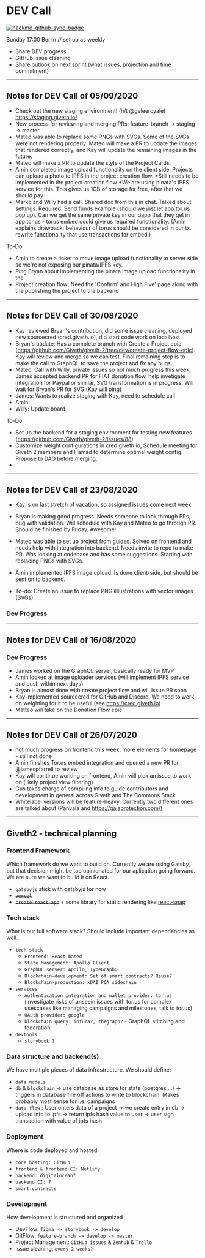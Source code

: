 # DEV Call

[![hackmd-github-sync-badge](https://hackmd.io/Qqhlz_EYQH-J8aXTgeqCWg/badge)](https://hackmd.io/Qqhlz_EYQH-J8aXTgeqCWg)


Sunday 17:00 Berlin // set up as weekly
- Share DEV progress
- GitHub issue cleaning
- Share outlook on next sprint (what issues, projection and time commitment)
---
## Notes for DEV Call of 05/09/2020
- Check out the new staging environment! (h/t @geleeroyale) https://staging.giveth.io/
- New process for reviewing and merging PRs: feature-branch -> staging -> master
- Mateo was able to replace some PNGs with SVGs. Some of the SVGs were not rendering properly. Mateo will make a PR to update the images that rendered correctly, and Kay will update the remaining images in the future.
- Mateo will make a PR to update the style of the Project Cards.
- Amin completed image upload functionality on the client side. Projects can upload a photo to IPFS in the project creation flow. *Still needs to be implemented in the project creation flow
*We are using pinata's IPFS service for this. This gives us 1GB of storage for free, after that we should pay
- Marko and Willy had a call. Shared doc from this in chat. Talked about settings. Required: Send funds example (should we just let app.tor.us pop up). Can we get the same private key in our dapp that they get in app.tor.us - torus embed could give us required functionality. (Amin explains drawback: behaviour of torus should be considered in our tx. rewrite functionality that use transactions for embed.)

To-Do
- Amin to create a ticket to move image upload functionality to server side so we're not exposing our pinata/IPFS key.
- Ping Bryan about implementing the pinata image upload functionality in the 
- Project creation flow: Need the 'Confirm' and High Five' page along with the publishing the project to the backend

---
## Notes for DEV Call of 30/08/2020
- Kay reviewed Bryan's contribution, did some issue cleaning, deployed new sourcecred (cred.giveth.io), did start code work on localhost
- Bryan's update: Has a complete branch with Create a Project epic (https://github.com/Giveth/giveth-2/tree/dev/create-project-flow-epic). Kay will review and merge so we can test. Final remaining step is to make the call to GraphQL to save the project and fix any bugs.
- Mateo: Call with Willy, private issues so not much progress this week, James accepted backend PR for FIAT donation flow, help invetigate integration for Paypal or similar, SVG transformation is in progress. Will wait for Bryan's PR for SVG (Kay will ping)
- James: Wants to realize staging with Kay, need to schedule call
- Amin: 
- Willy: Update board

To-Do
- Set up the backend for a staging environment for testing new features (https://github.com/Giveth/giveth-2/issues/88)
- Customize weight configurations in cred.giveth.io; Schedule meeting for Giveth 2 members and Hamad to determine optimal weight config. Propose to DAO before merging.
- 
---
## Notes for DEV Call of 23/08/2020
- Kay is on last stretch of vacation, so assigned issues come next week
- Bryan is making good progress. Needs someone to look through PRs, bug with validation. Will schedule with Kay and Mateo to go through PR. Should be finished by Friday. Awesome!
- Mateo was able to set up project from guides. Solved on frontend and needs help with integration into backend. Needs invite to repo to make PR. Was looking at codebase and has some suggestions. Starting with replacing PNGs with SVGs.
- Amin implemented IPFS image upload. Is done client-side, but should be sent on to backend.

- To-do: Create an issue to replace PNG illlustrations with vector images (SVGs)

### Dev Progress

---
## Notes for DEV Call of 16/08/2020

### Dev Progress
- James worked on the GraphQL server, basically ready for MVP
- Amin looked at image uploader services (will implement IPFS service and push within next days)
- Bryan is almost done with create project flow and will issue PR soon
- Kay implemented sourcecred for GitHub and Discord. We need to work on weighting for it to be useful (see https://cred.giveth.io)
- Matteo will take on the Donation Flow epic
---
## Notes for DEV Call of 26/07/2020

- not much progress on frontend this week, more elements for homepage - still not done
- Amin finishes Tor.us embed integration and opened a new PR for @jamespfarrell to review
- Kay will continue working on frontend, Amin will pick an issue to work on (likely project view filtering)
- Gus takes charge of compiling info to guide contributors and development in general across Giveth and The Commons Stack
- Whitelabel versions will be feature-heavy. Currently two different ones are talked about (Panvala and https://gaiaprotection.com/)
---
## Giveth2 - technical planning

### Frontend Framework

Which framework do we want to build on. Currently we are using Gatsby, but that decision might be too opinionated for our aplication going forward. We are sure we want to build it on React.
- `gatsbyjs` stick with gatsbyjs for now
- ~~`vercel`~~
- ~~`create-react-app`~~ + some library for static rendering like [react-snap](https://github.com/stereobooster/react-snap)

### Tech stack
What is our full software stack? Should include important dependencies as well.
- `tech stack`
  - `Frontend: React-based`
  - `State Management: Apollo Client`
  - `GraphQL server: Apollo, TypeGraphQL`
  - `Blockchain-development: Set of smart contracts? Reuse?`
  - `Blockchain-production: xDAI POA sidechain`
- `services`
  - `Authentication integration and wallet provider: tor.us` (investigate risks of unseein issues with tor.us for complex usescases like managing campaigns and milestones, talk to tor.us)
  - `OAuth provider: google`
  - `blockchain query: infura?, thegraph?` - GraphQL stitching and federation
- `devtools`
  - `storybook ?`

### Data structure and backend(s)
We have multiple pieces of data infrastructure. We should define:
- `data models`
- `db` & `blockchain` -> use database as store for state (postgres ...) -> triggers in database fire off actions to write to blockchain. Makes probably most sense for i.e. campaigns
- `data flow` : User enters data of a project -> we create entry in db -> upload info to ipfs -> return ipfs hash value to user -> user sign transaction with value of ipfs hash

### Deployment
Where is code deployed and hosted
- `code hosting: GitHub`
- `frontend & frontend CI: Netlify`
- `backend: digitalocean?`
- `backend CI: ?`
- `smart contracts`

### Development
How development is structured and organized
- DevFlow: `figma -> storybook -> develop`
- GitFlow: `feature-branch -> develop -> master`
- Project Management: `GitHub issues` & `Zenhub` & `Trello`
- Issue cleaning: `every 2 weeks?`